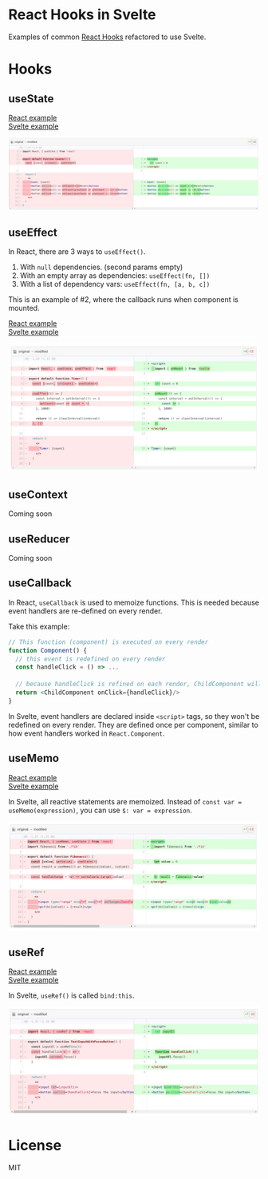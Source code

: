 # React Hooks in Svelte

Examples of common [React Hooks](https://reactjs.org/docs/hooks-intro.html) refactored to use Svelte.

# Hooks

## useState

[React example](/use-state/react/src/Counter.js)<br/>
[Svelte example](/use-state/svelte/src/Counter.svelte)

![Diff of useState](/images/useState.jpeg?raw=true)

## useEffect

In React, there are 3 ways to `useEffect()`.

1. With `null` dependencies. (second params empty)
2. With an empty array as dependencies: `useEffect(fn, [])`
3. With a list of dependency vars: `useEffect(fn, [a, b, c])`

This is an example of #2, where the callback runs when component is mounted.

[React example](/use-effect/react/src/Timer.js)<br/>
[Svelte example](/use-effect/svelte/src/Timer.svelte)

![Diff of useEffect](/images/useEffect.png?raw=true)

## useContext

Coming soon

## useReducer

Coming soon

## useCallback

In React, `useCallback` is used to memoize functions. This is needed because event handlers are re-defined on every render.

Take this example:

```js
// This function (component) is executed on every render
function Component() {
  // this event is redefined on every render
  const handleClick = () => ...
  
  // because handleClick is refined on each render, ChildComponent will be re-rendered too because it's `onClick` prop changed
  return <ChildComponent onClick={handleClick}/>
}
```

In Svelte, event handlers are declared inside `<script>` tags, so they won't be redefined on every render. They are defined once per component, similar to how event handlers worked in `React.Component`.

## useMemo

[React example](/use-memo/react/src/Fibonacci.js)<br/>
[Svelte example](/use-memo/svelte/src/Fibonacci.svelte)

In Svelte, all reactive statements are memoized. Instead of `const var = useMemo(expression)`, you can use `$: var = expression`.

![Diff of useMemo](/images/useMemo.jpeg?raw=true)

## useRef

[React example](/use-ref/react/src/TextInputWithFocusButton.js)<br/>
[Svelte example](/use-ref/svelte/src/TextInputWithFocusButton.svelte)

In Svelte, `useRef()` is called `bind:this`.

![Diff of useRef](/images/useRef.jpeg?raw=true)

# License

MIT
